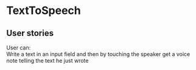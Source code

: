 # TextToSpeech
## User stories
User can:<br>
Write a text in an input field and then by touching the speaker get a voice note telling the text he just wrote
